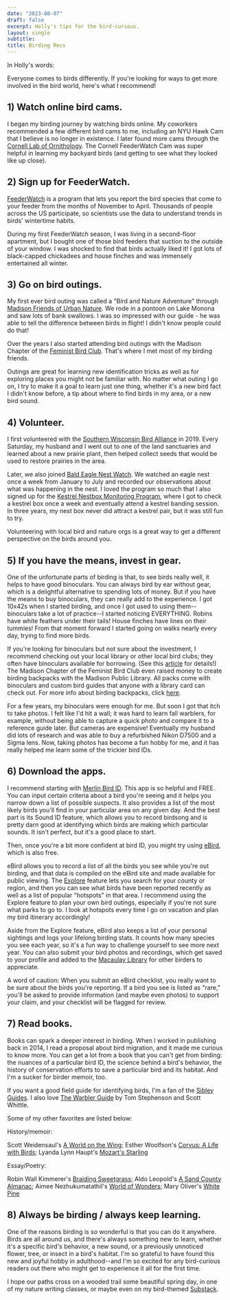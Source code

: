 ```yaml
---
date: "2023-08-07"
draft: false
excerpt: Holly's tips for the bird-curious.
layout: single
subtitle:
title: Birding Recs
---
```

In Holly's words: 

Everyone comes to birds differently. If you're looking for ways to get more involved in the bird world, here's what I recommend!

## 1) Watch online bird cams.

I began my birding journey by watching birds online. My coworkers recommended a few different bird cams to me, including an NYU Hawk Cam that I believe is no longer in existence. I later found more cams through the [Cornell Lab of Ornithology](https://www.allaboutbirds.org/cams/). The Cornell FeederWatch Cam was super helpful in learning my backyard birds (and getting to see what they looked like up close).

## 2) Sign up for FeederWatch.

[FeederWatch](https://feederwatch.org/) is a program that lets you report the bird species that come to your feeder from the months of November to April. Thousands of people across the US participate, so scientists use the data to understand trends in birds' wintertime habits.

During my first FeederWatch season, I was living in a second-floor apartment, but I bought one of those bird feeders that suction to the outside of your window. I was shocked to find that birds actually liked it! I got lots of black-capped chickadees and house finches and was immensely entertained all winter.

## 3) Go on bird outings.

My first ever bird outing was called a "Bird and Nature Adventure" through [Madison Friends of Urban Nature](https://www.cityofmadison.com/parks/events/bird-nature.cfm). We rode in a pontoon on Lake Monona and saw lots of bank swallows. I was so impressed with our guide - he was able to tell the difference between birds in flight! I didn't know people could do that!

Over the years I also started attending bird outings with the Madison Chapter of the [Feminist Bird Club](https://www.feministbirdclub.org/). That's where I met most of my birding friends.

Outings are great for learning new identification tricks as well as for exploring places you might not be familiar with. No matter what outing I go on, I try to make it a goal to learn just one thing, whether it's a new bird fact I didn't know before, a tip about where to find birds in my area, or a new bird sound.

## 4) Volunteer.

I first volunteered with the [Southern Wisconsin Bird Alliance](https://swibirds.org/) in 2019. Every Saturday, my husband and I went out to one of the land sanctuaries and learned about a new prairie plant, then helped collect seeds that would be used to restore prairies in the area.

Later, we also joined [Bald Eagle Nest Watch](https://swibirds.org/bald-eagle-nest-watch). We watched an eagle nest once a week from January to July and recorded our observations about what was happening in the nest. I loved the program so much that I also signed up for the [Kestrel Nestbox Monitoring Program](https://swibirds.org/kestrels), where I got to check a kestrel box once a week and eventually attend a kestrel banding session. In three years, my nest box never did attract a kestrel pair, but it was still fun to try.

Volunteering with local bird and nature orgs is a great way to get a different perspective on the birds around you.

## 5) If you have the means, invest in gear.

One of the unfortunate parts of birding is that, to see birds really well, it helps to have good binoculars. You can always bird by ear without gear, which is a delightful alternative to spending lots of money. But if you have the means to buy binoculars, they can really add to the experience. I got 10x42s when I started birding, and once I got used to using them--binoculars take a lot of practice--I started noticing EVERYTHING. Robins have white feathers under their tails! House finches have lines on their tummies! From that moment forward I started going on walks nearly every day, trying to find more birds.

If you're looking for binoculars but not sure about the investment, I recommend checking out your local library or other local bird clubs; they often have binoculars available for borrowing. (See this [article](https://www.audubon.org/news/dont-have-binoculars-go-birding-try-borrowing-pair-library) for details!) The Madison Chapter of the Feminist Bird Club even raised money to create birding backpacks with the Madison Public Library. All packs come with binoculars and custom bird guides that anyone with a library card can check out. For more info about birding backpacks, click [here](https://www.madisonpubliclibrary.org/resources/birding-backpacks-madison-public-library).

For a few years, my binoculars were enough for me. But soon I got that itch to take photos. I felt like I'd hit a wall; it was hard to learn fall warblers, for example, without being able to capture a quick photo and compare it to a reference guide later. But cameras are expensive! Eventually my husband did lots of research and was able to buy a refurbished Nikon D7500 and a Sigma lens. Now, taking photos has become a fun hobby for me, and it has really helped me learn some of the trickier bird IDs. 

## 6) Download the apps. 

I recommend starting with [Merlin Bird ID](https://merlin.allaboutbirds.org/). This app is so helpful and FREE. You can input certain criteria about a bird you're seeing and it helps you narrow down a list of possible suspects. It also provides a list of the most likely birds you'll find in your particular area on any given day. And the best part is its Sound ID feature, which allows you to record birdsong and is pretty darn good at identifying which birds are making which particular sounds. It isn't perfect, but it's a good place to start.

Then, once you're a bit more confident at bird ID, you might try using [eBird](https://ebird.org/home), which is also free. 

eBird allows you to record a list of all the birds you see while you're out birding, and that data is compiled on the eBird site and made available for public viewing. The [Explore](https://ebird.org/explore) feature lets you search for your county or region, and then you can see what birds have been reported recently as well as a list of popular "hotspots" in that area. I recommend using the Explore feature to plan your own bird outings, especially if you're not sure what parks to go to. I look at hotspots every time I go on vacation and plan my bird itinerary accordingly!

Aside from the Explore feature, eBird also keeps a list of your personal sightings and logs your lifelong birding stats. It counts how many species you see each year, so it's a fun way to challenge yourself to see more next year. You can also submit your bird photos and recordings, which get saved to your profile and added to the [Macaulay Library](https://www.macaulaylibrary.org/) for other birders to appreciate.

A word of caution: When you submit an eBird checklist, you really want to be sure about the birds you're reporting. If a bird you see is listed as "rare," you'll be asked to provide information (and maybe even photos) to support your claim, and your checklist will be flagged for review.

## 7) Read books.
Books can spark a deeper interest in birding. When I worked in publishing back in 2014, I read a proposal about bird migration, and it made me curious to know more. You can get a lot from a book that you can't get from birding: the nuances of a particular bird ID, the science behind a bird's behavior, the history of conservation efforts to save a particular bird and its habitat. And I'm a sucker for birder memoir, too.

If you want a good field guide for identifying birds, I'm a fan of the [Sibley Guides](https://www.sibleyguides.com/). I also love [The Warbler Guide](https://press.princeton.edu/books/paperback/9780691154824/the-warbler-guide) by Tom Stephenson and Scott Whittle.

Some of my other favorites are listed below:

History/memoir: 

Scott Weidensaul's [A World on the Wing](https://wwnorton.com/books/9780393608908); Esther Woolfson's [Corvus: A Life with Birds](https://granta.com/products/corvus/); Lyanda Lynn Haupt's [Mozart's Starling](https://www.hachettebookgroup.com/titles/lyanda-lynn-haupt/mozarts-starling/9780316370875/)

Essay/Poetry:

Robin Wall Kimmerer's [Braiding Sweetgrass](https://milkweed.org/book/braiding-sweetgrass); Aldo Leopold's [A Sand County Almanac](https://www.aldoleopold.org/about/aldo-leopold/sand-county-almanac/); Aimee Nezhukumatathil's [World of Wonders](https://milkweed.org/author/aimee-nezhukumatathil); Mary Oliver's [White Pine](https://maryoliver.beacon.org/2009/11/white-pine/index.html)

## 8) Always be birding / always keep learning.

One of the reasons birding is so wonderful is that you can do it anywhere. Birds are all around us, and there's always something new to learn, whether it's a specific bird's behavior, a new sound, or a previously unnoticed flower, tree, or insect in a bird's habitat. I'm so grateful to have found this new and joyful hobby in adulthood--and I'm so excited for any bird-curious readers out there who might get to experience it all for the first time. 

I hope our paths cross on a wooded trail some beautiful spring day, in one of my nature writing classes, or maybe even on my bird-themed [Substack](https://hollyhilliard.substack.com/).